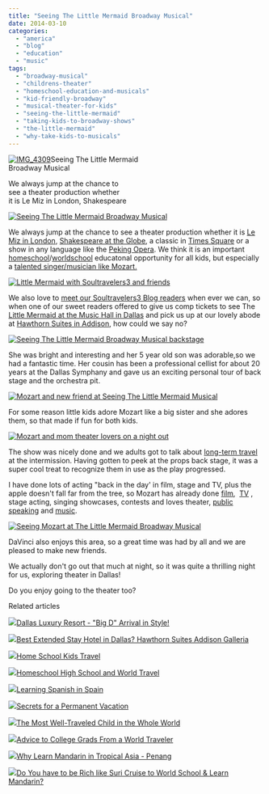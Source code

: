 ```yaml
---
title: "Seeing The Little Mermaid Broadway Musical"
date: 2014-03-10
categories: 
  - "america"
  - "blog"
  - "education"
  - "music"
tags: 
  - "broadway-musical"
  - "childrens-theater"
  - "homeschool-education-and-musicals"
  - "kid-friendly-broadway"
  - "musical-theater-for-kids"
  - "seeing-the-little-mermaid"
  - "taking-kids-to-broadway-shows"
  - "the-little-mermaid"
  - "why-take-kids-to-musicals"
---
```


[![IMG_4309](https://pub-ac94b3f306b24c0dba4238943c97f2e1.r2.dev/6a00e5502a9507883301a73d8a21d9970d.jpg "IMG_4309")](https://pub-ac94b3f306b24c0dba4238943c97f2e1.r2.dev/6a00e5502a9507883301a73d8a21d9970d.jpg)Seeing The Little Mermaid  
Broadway Musical  
  
We always jump at the chance to  
see a theater production whether  
it is Le Miz in London, Shakespeare

<!--more-->  
  
[![Seeing The Little Mermaid Broadway Musical](https://pub-ac94b3f306b24c0dba4238943c97f2e1.r2.dev/6a00e5502a9507883301a5117f6c87970c.png "Seeing The Little Mermaid Broadway Musical")](https://pub-ac94b3f306b24c0dba4238943c97f2e1.r2.dev/6a00e5502a9507883301a5117f6c87970c.png)  
  
We always jump at the chance to see a theater production whether it is [Le Miz in London](http://soultravelers3new.local/2010/12/bbc-interviews-soultravelers3-on-social-media-and-travel.html "Le Miz in London"), [Shakespeare at the Globe](http://soultravelers3new.local/2009/07/family-travel-photoengland-globe-theatre-king-lear.html "shakespeare at Globe London"), a classic in [Times Square](http://soultravelers3new.local/2011/08/airbnb-best-budget-lodging-for-nyc.html "times square") or a show in any language like the [Peking Opera](http://soultravelers3new.local/2012/12/china-travel-peking-opera.html "Peking Opera"). We think it is an important [homeschool](http://soultravelers3new.local/2010/03/long-term-family-travel-homeschool-roadschool-world-school-digitalnomad-lifestyle-design-virtual-.html "homeschool and travel")/[worldschool](http://soultravelers3new.local/2013/07/homeschool-high-school-and-world-travel.html "world school , unschool, homeschool") educatonal opportunity for all kids, but especially a [talented singer/musician like Mozart.](http://soultravelers3new.local/2013/09/tween-is-a-talented-singer-songwriter.html "tween Mozart talented singer")  
  
[![Little Mermaid with Soultravelers3 and friends](https://pub-ac94b3f306b24c0dba4238943c97f2e1.r2.dev/6a00e5502a9507883301a5117f6cd6970c.png "Little Mermaid with Soultravelers3 and friends")](https://pub-ac94b3f306b24c0dba4238943c97f2e1.r2.dev/6a00e5502a9507883301a5117f6cd6970c.png)  
  
We also love to [meet our Soultravelers3 Blog readers](http://soultravelers3new.local/2014/01/mozart-meeting-soultravelers3-blog-readers-around-the-world.html "meet soultravelers3 blog readers") when ever we can, so when one of our sweet readers offered to give us comp tickets to see The [Little Mermaid at the Music Hall in Dallas](http://dallassummermusicals.org/shows_littlemermaid.shtm "the little mermaid dallas") and pick us up at our lovely abode at [Hawthorn Suites in Addison](http://soultravelers3new.local/2014/02/best-extended-stay-hotel-in-dallas-hawthorn-suites-addison-galleria.html "hawthorn suites addison texas"), how could we say no?  
  
  
[![Seeing The Little Mermaid Broadway Musical backstage](https://pub-ac94b3f306b24c0dba4238943c97f2e1.r2.dev/6a00e5502a9507883301a3fccf9484970b.png "Seeing The Little Mermaid Broadway Musical backstage")](https://pub-ac94b3f306b24c0dba4238943c97f2e1.r2.dev/6a00e5502a9507883301a3fccf9484970b.png)  
  
She was bright and interesting and her 5 year old son was adorable,so we had a fantastic time. Her cousin has been a professional cellist for about 20 years at the Dallas Symphany and gave us an exciting personal tour of back stage and the orchestra pit.  
  
[![Mozart and new friend at Seeing The Little Mermaid Musical ](https://pub-ac94b3f306b24c0dba4238943c97f2e1.r2.dev/6a00e5502a9507883301a73d8aac5e970d.png "Mozart and new friend at Seeing The Little Mermaid Musical ")](https://pub-ac94b3f306b24c0dba4238943c97f2e1.r2.dev/6a00e5502a9507883301a73d8aac5e970d.png)  
  
  
For some reason little kids adore Mozart like a big sister and she adores them, so that made if fun for both kids.  
  
  
[![Mozart and mom theater lovers on a night out](https://pub-ac94b3f306b24c0dba4238943c97f2e1.r2.dev/6a00e5502a9507883301a3fccf951e970b.png "Mozart and mom theater lovers on a night out")](https://pub-ac94b3f306b24c0dba4238943c97f2e1.r2.dev/6a00e5502a9507883301a3fccf951e970b.png)  
  
The show was nicely done and we adults got to talk about [long-term travel](http://soultravelers3new.local/2008/06/how-to-do-exten.html "how to do long term travel") at the intermission. Having gotten to peek at the props back stage, it was a super cool treat to recognize them in use as the play progressed.  
  
I have done lots of acting "back in the day' in film, stage and TV, plus the apple doesn't fall far from the tree, so Mozart has already done [film](http://soultravelers3new.local/2007/09/mozarts-film-de.html "travel kid Mozart's first film"),  [TV](http://soultravelers3new.local/2013/06/how-to-get-on-tv.html "how to get on TV") , stage acting, singing showcases, contests and loves theater, [public speaking](http://soultravelers3new.local/2013/03/mandarin-ted-talk-american-kids-inspiring-chinese-speech-.html "Mozart travel kid public speaking chinese and English") and [music](http://soultravelers3new.local/2014/02/mozart-plays-mozart-and-more-violin-and-piano-performance.html "mozart playing mozart performance").  
  
[![Seeing Mozart at The Little Mermaid Broadway Musical](https://pub-ac94b3f306b24c0dba4238943c97f2e1.r2.dev/6a00e5502a9507883301a5117f711e970c.png "Seeing Mozart at The Little Mermaid Broadway Musical")](https://pub-ac94b3f306b24c0dba4238943c97f2e1.r2.dev/6a00e5502a9507883301a5117f711e970c.png)  
  
DaVinci also enjoys this area, so a great time was had by all and we are pleased to make new friends.  
  
We actually don't go out that much at night, so it was quite a thrilling night for us, exploring theater in Dallas!  
  
Do you enjoy going to the theater too?

Related articles

[![](http://i.zemanta.com/249776674_80_80.jpg)](http://soultravelers3new.local/2014/02/dallas-luxury-resort-arriving-to-big-d-in-style.html)[Dallas Luxury Resort - "Big D" Arrival in Style!](http://soultravelers3new.local/2014/02/dallas-luxury-resort-arriving-to-big-d-in-style.html)

[![](http://i.zemanta.com/251882607_80_80.jpg)](http://soultravelers3new.local/2014/02/best-extended-stay-hotel-in-dallas-hawthorn-suites-addison-galleria.html)[Best Extended Stay Hotel in Dallas? Hawthorn Suites Addison Galleria](http://soultravelers3new.local/2014/02/best-extended-stay-hotel-in-dallas-hawthorn-suites-addison-galleria.html)

[![](http://i.zemanta.com/81969987_80_80.jpg)](http://soultravelers3new.local/2012/03/home-school-kids-travel.html)[Home School Kids Travel](http://soultravelers3new.local/2012/03/home-school-kids-travel.html)

[![](http://i.zemanta.com/186552909_80_80.jpg)](http://soultravelers3new.local/2013/07/homeschool-high-school-and-world-travel.html)[Homeschool High School and World Travel](http://soultravelers3new.local/2013/07/homeschool-high-school-and-world-travel.html)

[![](http://i.zemanta.com/168450990_80_80.jpg)](http://soultravelers3new.local/2013/05/learning-spanish-in-spain.html)[Learning Spanish in Spain](http://soultravelers3new.local/2013/05/learning-spanish-in-spain.html)

[![](http://i.zemanta.com/197008054_80_80.jpg)](http://soultravelers3new.local/2013/08/secrets-for-a-permanent-vacation-travel-tips.html)[Secrets for a Permanent Vacation](http://soultravelers3new.local/2013/08/secrets-for-a-permanent-vacation-travel-tips.html)

[![](http://i.zemanta.com/207027430_80_80.jpg)](http://soultravelers3new.local/2013/09/the-most-well-traveled-child-in-the-whole-world.html)[The Most Well-Traveled Child in the Whole World](http://soultravelers3new.local/2013/09/the-most-well-traveled-child-in-the-whole-world.html)

[![](http://i.zemanta.com/91218951_80_80.jpg)](http://soultravelers3new.local/2012/05/advice-to-college-grads-from-a-world-traveler.html)[Advice to College Grads From a World Traveler](http://soultravelers3new.local/2012/05/advice-to-college-grads-from-a-world-traveler.html)

[![](http://i.zemanta.com/94084671_80_80.jpg)](http://soultravelers3new.local/2012/06/why-learn-mandarin-in-tropical-asia-penang.html)[Why Learn Mandarin in Tropical Asia - Penang](http://soultravelers3new.local/2012/06/why-learn-mandarin-in-tropical-asia-penang.html)

[![](http://i.zemanta.com/115136650_80_80.jpg)](http://soultravelers3new.local/2012/09/do-you-have-to-be-rich-like-suri-cruise-to-world-school-learn-mandarin-.html)[Do You have to be Rich like Suri Cruise to World School & Learn Mandarin?](http://soultravelers3new.local/2012/09/do-you-have-to-be-rich-like-suri-cruise-to-world-school-learn-mandarin-.html)
